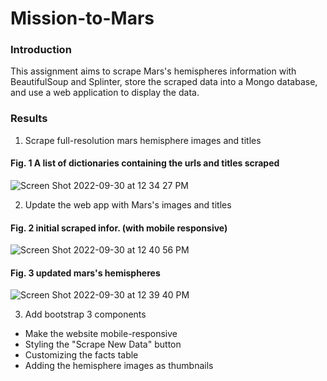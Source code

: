 # Mission-to-Mars

### Introduction
This assignment aims to scrape Mars's hemispheres information with BeautifulSoup and Splinter, store the scraped data into a Mongo database, and use a web application to display the data.

### Results
1. Scrape full-resolution mars hemisphere images and titles

  #### Fig. 1 A list of dictionaries containing the urls and titles scraped

![Screen Shot 2022-09-30 at 12 34 27 PM](https://user-images.githubusercontent.com/108419097/193317702-b86fe68b-94ac-49bd-92f9-14b1f42fc7d1.png)

2.  Update the web app with Mars's images and titles

  #### Fig. 2 initial scraped infor. (with mobile responsive)

![Screen Shot 2022-09-30 at 12 40 56 PM](https://user-images.githubusercontent.com/108419097/193319820-e6445ddd-8bca-40a3-ab65-dd969b1f5591.png)


  #### Fig. 3 updated mars's hemispheres

![Screen Shot 2022-09-30 at 12 39 40 PM](https://user-images.githubusercontent.com/108419097/193317888-2ba6744b-0020-4067-ac32-3a02430df3fa.png)


3. Add bootstrap 3 components
- Make the website mobile-responsive 
- Styling the "Scrape New Data" button   
- Customizing the facts table      
- Adding the hemisphere images as thumbnails

   
          
		


